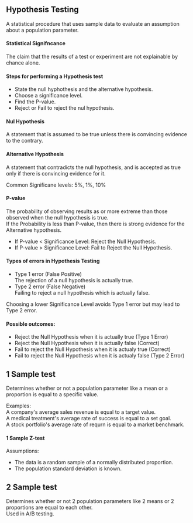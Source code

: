 ## Hypothesis Testing
A statistical procedure that uses sample data to evaluate an assumption about a population parameter.  

#### Statistical Signifncance
The claim that the results of a test or experiment are not explainable by chance alone.

#### Steps for performing a Hypothesis test
* State the null hyphothesis and the alternative hypothesis.  
* Choose a significance level.
* Find the P-value.
* Reject or Fail to reject the nul hypothesis.

#### Nul Hypothesis
A statement that is assumed to be true unless there is convincing evidence to the contrary.  

#### Alternative Hypothesis
A statement that contradicts the null hypothesis, and is accepted as true only if there is convincing evidence for it.

Common Significane levels: 5%, 1%, 10% 

#### P-value
The probability of observing results as or more extreme than those observed when the null hypothesis is true.  
If the Probability is less than P-value, then there is strong evidence for the Alternative hypothesis.  

* If P-value < Significance Level: Reject the Null Hypothesis.  
* If P-value > Significance Level: Fail to Reject the Null Hypothesis.  

#### Types of errors in Hypothesis Testing
* Type 1 error (False Positive)  
The rejection of a null hypothesis is actually true.  
* Type 2 error (False Negative)  
Failing to reject a null hypothesis which is actually false.

Choosing a lower Significance Level avoids Type 1 error but may lead to Type 2 error.

#### Possible outcomes:
* Reject the Null Hypothesis when it is actually true (Type 1 Error)
* Reject the Null Hypothesis when it is actually false (Correct)
* Fail to reject the Null Hypothesis when it is actualy true (Correct)
* Fail to reject the Null Hypothesis when it is actualy false (Type 2 Error)

## 1 Sample test
Determines whether or not a population parameter like a mean or a proportion is equal to a specific value.

Examples:  
A company's average sales revenue is equal to a target value.  
A medical treatment's average rate of success is equal to a set goal.  
A stock portfolio's average rate of requrn is equal to a market benchmark.

#### 1 Sample Z-test
Assumptions:  
* The data is a random sample of a normally distributed proportion.
* The population standard deviation is known.

## 2 Sample test
Determines whether or not 2 population parameters like 2 means or 2 proportions are equal to each other.  
Used in A/B testing.
